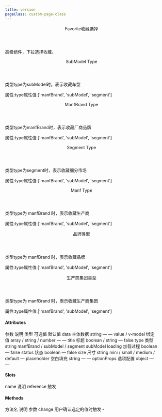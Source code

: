 ```yaml
---
title: version
pageClass: custom-page-class
---
```


<ClientOnly>
<Common-code-format>

  <div slot="componentNameTitle" class="component">
    <header class="component-name">
      Favorite收藏选择
    </header>
    <p class="component-text">
      高级组件，下拉选择收藏。
    </p>
  </div>

  <div slot="description">
    <header class="iw-description-title">
      SubModel Type
    </header>
    <p class="iw-description-text">
      类型type为subModel时，表示收藏车型
    </p>
  </div>

  <div slot="showComponents" class="iw-show-component">
    <Favorite-demo1/>
  </div>

  <section slot="paraDescription" class="iw-code-description">
    <p class="iw-paraStyle-wrapper">
        属性:<span class="iw-paraStyle">type</span>属性值:<span class="iw-paraStyle">['manfBrand', 'subModel', 'segment']</span>
    </p>
  </section>

  <highlight-code class="codeStyle" slot="showCode" lang="vue">
    <template>
      <div>
        <iw-favorite
          v-model="value"
          :data="data"
          :type-data="typeData"
          :show-search="true"
          type="subModel"
          is-modal
          title="车型"
          size="mini"
          require
          placement="bottomLeft"
          @save="handleSave"
          @change="handleChange"
        >
          <iw-button slot="reference" type="primary" size="mini">管理收藏车型</iw-button>
          <span slot="desc" class="iw-favorite__desc">
            <abbr class="font-blue">■ 国产 </abbr>
            <abbr class="font-orange">■ 进口</abbr>
          </span>
        </iw-favorite>
        <iw-favorite
          v-model="value2"
          :data="data"
          :showFolder="false"
          :type-data="typeData"
          :show-search="true"
          :append-to-body="false"
          type="subModel"
          title="车型"
          size="mini"
          require
          placement="bottomLeft"
          style="width: 120px;"
          @save="handleSave"
          @change="handleChange2"
        >
          <span slot="desc" class="iw-favorite__desc">
            <abbr class="font-blue">■ 国产 </abbr>
            <abbr class="font-orange">■ 进口</abbr>
          </span>
        </iw-favorite>
      </div>
    </template>
    <script>
    import { data } from '../../data/get-favorite-submodel'
    import { data as submodel } from '../../data/get-submodel'
    export default {
      name: '',
      data() {
        return {
          value: '',
          value2: '',
          data: [],
          typeData: []
        }
      },
      mounted() {
        this.data = data
        this.typeData = submodel
      },
      methods: {
        handleChange(value) {
          console.log('value', value)
          this.value = value
        },
        handleChange2(value) {
          console.log('value', value)
          this.value2 = value
        },
        handleSave(data) {
          this.data = data
        }
      }
    }
    </script>
    <script>
      export const data = [
        {
          'key': 1009,
          'value': '默认竞争圈',
          'selected': true,
          'disabledChildren': [
            {
              'key': 61,
              'value': 'A1'
            }
          ],
          'children': [
            {
              'key': 431,
              'value': '宝来',
              'remark': '国产'
            },
            {
              'key': 606,
              'value': '卡罗拉',
              'remark': '国产'
            },
            {
              'key': 748,
              'value': '奇骏',
              'remark': '国产'
            },
            {
              'key': 828,
              'value': '速腾',
              'remark': '国产'
            },
            {
              'key': 5431,
              'value': '朗逸Plus',
              'remark': '国产'
            },
            {
              'key': 837,
              'value': '思域',
              'remark': '国产'
            },
            {
              'key': 888,
              'value': '逍客',
              'remark': '国产'
            },
            {
              'key': 903,
              'value': '轩逸经典',
              'remark': '国产'
            },
            {
              'key': 925,
              'value': '英朗',
              'remark': '国产'
            },
            {
              'key': 830,
              'value': '桑塔纳',
              'remark': '国产'
            },
            {
              'key': 1144,
              'value': "CLK级",
              'remark': '进口'
            }
          ]
        }
      ]
    </script>
  </highlight-code>
</Common-code-format>
</ClientOnly>

<ClientOnly>
<Common-code-format>

  <div slot="description">
    <header class="iw-description-title">
      ManfBrand Type
    </header>
    <p class="iw-description-text">
      类型type为manfBrand时，表示收藏厂商品牌
    </p>
  </div>

  <div slot="showComponents" class="iw-show-component">
    <Favorite-demo2/>
  </div>

  <section slot="paraDescription" class="iw-code-description">
    <p class="iw-paraStyle-wrapper">
        属性:<span class="iw-paraStyle">type</span>属性值:<span class="iw-paraStyle">['manfBrand', 'subModel', 'segment']</span>
    </p>
  </section>

  <highlight-code class="codeStyle" slot="showCode" lang="vue">
    <template>
      <div>
        <iw-favorite
          v-model="value"
          :data="data"
          :type-data="typeData"
          :show-search="true"
          type="manfBrand"
          is-modal
          title="厂商品牌"
          size="mini"
          placement="bottomLeft"
          style="width: 180px;"
          @save="handleSave"
          @change="handleChange"
        >
          <iw-button slot="reference" type="primary" size="mini">管理收藏厂商品牌</iw-button>
        </iw-favorite>
      </div>
    </template>
    <script>
    const data = [
      {
        "key":780,
        "value":"默认竞争圈",
        "selected":1,
        "children":[
          {
              "key":138,
              "value":"一汽丰田-丰田"
          },
          {
              "key":135,
              "value":"一汽-大众-大众"
          },
          {
              "key":115,
              "value":"上汽通用-别克"
          },
          {
              "key":109,
              "value":"上汽大众-大众"
          },
          {
              "key":80,
              "value":"吉利汽车-吉利"
          },
          {
              "key":61,
              "value":"广汽丰田-丰田"
          },
          {
              "key":58,
              "value":"广汽本田-本田"
          },
          {
              "key":41,
              "value":"东风日产"
          },
          {
              "key":35,
              "value":"东风本田-本田"
          },
          {
              "key":8,
              "value":"北京奔驰-奔驰"
          }
        ]
      }
    ]
    import { data as manfbrand } from '../../data/get-manfbrand'
    export default {
      name: '',
      data() {
        return {
          value: '',
          data: [],
          typeData: []
        }
      },
      mounted() {
        this.data = data
        this.typeData = manfbrand[1]
      },
      methods: {
        handleChange(value) {
          console.log('value', value)
          this.value = value
        },
        handleSave(data) {
          this.data = data
        }
      }
    }
    </script>
  </highlight-code>
</Common-code-format>
</ClientOnly>

<ClientOnly>
<Common-code-format>

  <div slot="description">
    <header class="iw-description-title">
      Segment Type
    </header>
    <p class="iw-description-text">
      类型type为segment时，表示收藏细分市场
    </p>
  </div>

  <div slot="showComponents" class="iw-show-component">
    <Favorite-demo3/>
  </div>

  <section slot="paraDescription" class="iw-code-description">
    <p class="iw-paraStyle-wrapper">
        属性:<span class="iw-paraStyle">type</span>属性值:<span class="iw-paraStyle">['manfBrand', 'subModel', 'segment']</span>
    </p>
  </section>

  <highlight-code class="codeStyle" slot="showCode" lang="vue">
    <template>
      <div>
        <iw-favorite
          v-model="value"
          :data="data"
          :type-data="typeData"
          :show-search="true"
          type="segment"
          is-modal
          title="细分市场"
          size="mini"
          placement="bottomLeft"
          @save="handleSave"
          @change="handleChange"
        >
          <iw-button slot="reference" type="primary" size="mini">管理收藏细分市场</iw-button>
        </iw-favorite>
        <iw-favorite
          v-model="value"
          :data="data"
          :type-data="typeData"
          :show-search="true"
          type="segment"
          title="细分市场"
          size="mini"
          placement="bottomLeft"
          style="width: 128px;"
          @save="handleSave"
          @change="handleChange"
        >
          <iw-button slot="reference" type="primary" size="mini">管理收藏细分市场</iw-button>
        </iw-favorite>
      </div>
    </template>
    <script>
    import { data } from '../../data/get-favorite-segment'
    import { data as segment } from '../../data/get-segment'
    export default {
      name: '',
      data() {
        return {
          value: '',
          data: [],
          typeData: []
        }
      },
      mounted() {
        this.data = data
        this.typeData = segment
      },
      methods: {
        handleChange(value) {
          console.log('value', value)
          this.value = value
        },
        handleSave(data) {
          this.data = data
        }
      }
    }
    </script>
  </highlight-code>
</Common-code-format>
</ClientOnly>

<ClientOnly>
<Common-code-format>

  <div slot="description">
    <header class="iw-description-title">
      Manf Type
    </header>
    <p class="iw-description-text">
      类型type为 manfBrand 时，表示收藏生产商
    </p>
  </div>

  <div slot="showComponents" class="iw-show-component">
    <Favorite-demo4/>
  </div>

  <section slot="paraDescription" class="iw-code-description">
    <p class="iw-paraStyle-wrapper">
        属性:<span class="iw-paraStyle">type</span>属性值:<span class="iw-paraStyle">['manfBrand', 'subModel', 'segment']</span>
    </p>
  </section>

  <highlight-code class="codeStyle" slot="showCode" lang="vue">
    <template>
      <div>
        <iw-favorite
          v-model="value"
          :data="data"
          :type-data="typeData"
          :show-search="true"
          type="manfBrand"
          is-modal
          title="生产商"
          size="mini"
          placement="bottomLeft"
          style="width: 180px;"
          @save="handleSave"
          @change="handleChange"
        >
          <iw-button slot="reference" type="primary" size="mini">管理收藏生产商</iw-button>
        </iw-favorite>
      </div>
    </template>
    <script>
    import { data as manfbrand } from '../../data/get-manfbrand'
    export default {
      name: '',
      data() {
        return {
          value: '',
          data: [],
          typeData: []
        }
      },
      mounted() {
        this.data = []
        this.typeData = manfbrand[0]
      },
      methods: {
        handleChange(value) {
          console.log('value', value)
          this.value = value
        },
        handleSave(data) {
          this.data = data
        }
      }
    }
    </script>
  </highlight-code>
</Common-code-format>
</ClientOnly>

<ClientOnly>
<Common-code-format>

  <div slot="description">
    <header class="iw-description-title">
      品牌类型
    </header>
    <p class="iw-description-text">
      类型type为 manfBrand 时，表示收藏品牌
    </p>
  </div>

  <div slot="showComponents" class="iw-show-component">
    <Favorite-demo5/>
  </div>

  <section slot="paraDescription" class="iw-code-description">
    <p class="iw-paraStyle-wrapper">
        属性:<span class="iw-paraStyle">type</span>属性值:<span class="iw-paraStyle">['manfBrand', 'subModel', 'segment']</span>
    </p>
  </section>

  <highlight-code class="codeStyle" slot="showCode" lang="vue">
    <template>
      <div>
        <iw-favorite
          v-model="value"
          :data="data"
          :type-data="typeData"
          :show-search="true"
          type="manfBrand"
          is-modal
          title="品牌"
          size="mini"
          placement="bottomLeft"
          style="width: 180px;"
          @save="handleSave"
          @change="handleChange"
        >
          <iw-button slot="reference" type="primary" size="mini">管理收藏品牌</iw-button>
        </iw-favorite>
      </div>
    </template>
    <script>
    import { data as manfbrand } from '../../data/get-manfbrand'
    export default {
      name: '',
      data() {
        return {
          value: '',
          data: [],
          typeData: []
        }
      },
      mounted() {
        this.data = []
        this.typeData = manfbrand[2]
      },
      methods: {
        handleChange(value) {
          console.log('value', value)
          this.value = value
        },
        handleSave(data) {
          this.data = data
        }
      }
    }
    </script>
  </highlight-code>
</Common-code-format>
</ClientOnly>

<ClientOnly>
<Common-code-format>

  <div slot="description">
    <header class="iw-description-title">
      生产商集团类型
    </header>
    <p class="iw-description-text">
      类型type为 manfBrand 时，表示收藏生产商集团
    </p>
  </div>

  <div slot="showComponents" class="iw-show-component">
    <Favorite-demo6/>
  </div>

  <section slot="paraDescription" class="iw-code-description">
    <p class="iw-paraStyle-wrapper">
        属性:<span class="iw-paraStyle">type</span>属性值:<span class="iw-paraStyle">['manfBrand', 'subModel', 'segment']</span>
    </p>
  </section>

  <highlight-code class="codeStyle" slot="showCode" lang="vue">
    <template>
      <div>
        <iw-favorite
          v-model="value"
          :data="data"
          :type-data="typeData"
          :show-search="true"
          type="manfBrand"
          is-modal
          require
          title="生产商集团"
          size="mini"
          placement="bottomLeft"
          style="width: 180px;"
          @save="handleSave"
          @change="handleChange"
        >
          <iw-button slot="reference" type="primary" size="mini">管理</iw-button>
        </iw-favorite>
      </div>
    </template>
    <script>
    import { data as manfbrand } from '../../data/get-manfbrand'
    export default {
      name: '',
      data() {
        return {
          value: '',
          text: {},
          data: [],
          typeData: []
        }
      },
      mounted() {
        this.data = []
        this.typeData = manfbrand[3]
      },
      methods: {
        handleChange(value, text) {
          console.log('value', value, text)
          this.value = value
          this.text = text
        },
        handleSave(data) {
          this.data = data
        }
      }
    }
    </script>
  </highlight-code>
</Common-code-format>
</ClientOnly>

#### Attributes
<ClientOnly>
<Common-create-form>
  <thead slot="form-header" class="formHead">
      <tr class="formHeadRow">
          <th class="formHeadCol">参数</th>
          <th class="formHeadCol">说明</th>
          <th class="formHeadCol">类型</th>
          <th class="formHeadCol">可选值</th>
          <th class="formHeadCol">默认值</th>
      </tr>
  </thead>
  <tbody slot="form-body" class="formBody">
      <tr class="formBodyRow">
          <td class="formBodyCol">data</td>
          <td class="formBodyCol">主体数据</td>
          <td class="formBodyCol">string</td>
          <td class="formBodyCol">—</td>
          <td class="formBodyCol">—</td>
      </tr>
      <tr class="formBodyRow">
          <td class="formBodyCol">value / v-model</td>
          <td class="formBodyCol">绑定值</td>
          <td class="formBodyCol">array / string / number</td>
          <td class="formBodyCol">—</td>
          <td class="formBodyCol">—</td>
      </tr>
      <tr class="formBodyRow">
          <td class="formBodyCol">title</td>
          <td class="formBodyCol">标题</td>
          <td class="formBodyCol">boolean / string</td>
          <td class="formBodyCol">—</td>
          <td class="formBodyCol">false</td>
      </tr>
      <tr class="formBodyRow">
          <td class="formBodyCol">type</td>
          <td class="formBodyCol">类型</td>
          <td class="formBodyCol">string</td>
          <td class="formBodyCol">manfBrand / subModel / segment</td>
          <td class="formBodyCol">subModel</td>
      </tr>
      <tr class="formBodyRow">
          <td class="formBodyCol">loading</td>
          <td class="formBodyCol">加载过程</td>
          <td class="formBodyCol">boolean</td>
          <td class="formBodyCol">—</td>
          <td class="formBodyCol">false</td>
      </tr>
      <tr class="formBodyRow">
          <td class="formBodyCol">status</td>
          <td class="formBodyCol">状态</td>
          <td class="formBodyCol">boolean</td>
          <td class="formBodyCol">—</td>
          <td class="formBodyCol">false</td>
      </tr>
      <tr class="formBodyRow">
          <td class="formBodyCol">size</td>
          <td class="formBodyCol">尺寸</td>
          <td class="formBodyCol">string</td>
          <td class="formBodyCol">mini / small / medium / default</td>
          <td class="formBodyCol">—</td>
      </tr>
      <tr class="formBodyRow">
          <td class="formBodyCol">placeholder</td>
          <td class="formBodyCol">空白填充</td>
          <td class="formBodyCol">string</td>
          <td class="formBodyCol">—</td>
          <td class="formBodyCol">—</td>
      </tr>
      <tr class="formBodyRow">
          <td class="formBodyCol">optionProps</td>
          <td class="formBodyCol">选项配置</td>
          <td class="formBodyCol">object</td>
          <td class="formBodyCol">—</td>
          <td class="formBodyCol">—</td>
      </tr>
  </tbody>
</Common-create-form>
</ClientOnly>

#### Slots
<ClientOnly>
<Common-create-form>
  <thead slot="form-header" class="formHead">
      <tr class="formHeadRow">
          <th class="formHeadCol">name</th>
          <th class="formHeadCol">说明</th>
      </tr>
  </thead>
  <tbody slot="form-body" class="formBody">
    <tr class="formBodyRow">
        <td class="formBodyCol">reference</td>
        <td class="formBodyCol">触发</td>
    </tr>
  </tbody>
</Common-create-form>
</ClientOnly>

#### Methods 
<ClientOnly>
<Common-create-form>
  <thead slot="form-header" class="formHead">
      <tr class="formHeadRow">
          <th class="formHeadCol">方法名</th>
          <th class="formHeadCol">说明</th>
          <th class="formHeadCol">参数</th>
      </tr>
  </thead>
  <tbody slot="form-body" class="formBody">
    <tr class="formBodyRow">
        <td class="formBodyCol">change</td>
        <td class="formBodyCol">用户确认选定的值时触发</td>
        <td class="formBodyCol">-</td>
    </tr>
  </tbody>
</Common-create-form>
</ClientOnly>